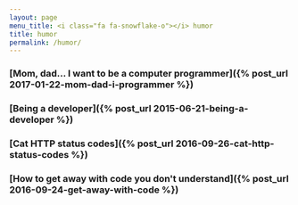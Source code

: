 ```yaml
---
layout: page
menu_title: <i class="fa fa-snowflake-o"></i> humor
title: humor
permalink: /humor/
---
```


### [Mom, dad... I want to be a computer programmer]({% post_url 2017-01-22-mom-dad-i-programmer %})

### [Being a developer]({% post_url 2015-06-21-being-a-developer %})

### [Cat HTTP status codes]({% post_url 2016-09-26-cat-http-status-codes %})

### [How to get away with code you don't understand]({% post_url 2016-09-24-get-away-with-code %})
